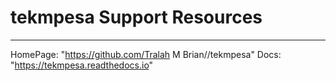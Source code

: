 # tekmpesa Support Resources

----
HomePage: "https://github.com/Tralah M Brian//tekmpesa"
Docs: "https://tekmpesa.readthedocs.io"